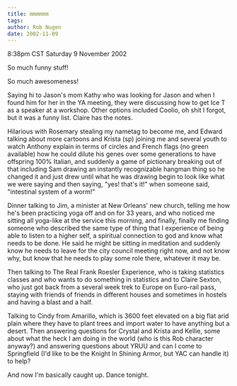 ```yaml
---
title: mmmmmm
tags: 
author: Rob Nugen
date: 2002-11-09
---
```


<p class=date>8:38pm CST Saturday 9 November 2002</p>

<p>So much funny stuff!</p>

<p>So much awesomeness!</p>

<p>Saying hi to Jason's mom Kathy who was looking for Jason and when I
found him for her in the YA meeting, they were discussing how to get
Ice T as a speaker at a workshop.  Other options included Coolio, oh
shit I forgot, but it was a funny list.  Claire has the notes.</p>

<p>Hilarious with Rosemary stealing my nametag to become me, and
Edward talking about more cartoons and Krista (sp) joining me and
several youth to watch Anthony explain in terms of circles and French
flags (no green available) how he could dilute his genes over some
generations to have offspring 100% Italian, and suddenly a game of
pictionary breaking out of that including Sam drawing an instantly
recognizable hangman thing so he changed it and just drew until what
he was drawing begin to look like what we were saying and then saying,
"yes! that's it!" when someone said, "intestinal system of a worm!"</p>

<p>Dinner talking to Jim, a minister at New Orleans' new church,
telling me how he's been practicing yoga off and on for 33 years, and
who noticed me sitting all yoga-like at the service this morning, and
finally, finally me finding someone who described the same type of
thing that I experience of being able to listen to a higher self, a
spiritual connection to god and know what needs to be done.  He said
he might be sitting in meditation and suddenly know he needs to leave
for the city council meeting right now, and not know why, but know
that he needs to play some role there, whatever it may be.</p>

<p>Then talking to The Real Frank Roesler Experience, who is taking
statistics classes and who wants to do something in statistics and to
Claire Sexton, who just got back from a several week trek to Europe on
Euro-rail pass, staying with friends of friends in different houses
and sometimes in hostels and having a blast and a half.</p>

<p>Talking to Cindy from Amarillo, which is 3600 feet elevated on a
big flat arid plain where they have to plant trees and import water to
have anything but a desert.  Then answering questions for Crystal and
Krista and Kellie, some about what the heck I am doing in the world
(who is this Rob character anyway?) and answering questions about YRUU
and can I come to Springfield (I'd like to be the Knight In Shining
Armor, but YAC can handle it) to help?</p>

<p>And now I'm basically caught up.  Dance tonight.</p>

